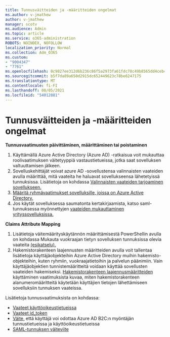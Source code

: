 ```yaml
---
title: Tunnusväitteiden ja -määritteiden ongelmat
ms.author: v-jmathew
author: v-jmathew
manager: scotv
ms.audience: Admin
ms.topic: article
ms.service: o365-administration
ROBOTS: NOINDEX, NOFOLLOW
localization_priority: Normal
ms.collection: Adm_O365
ms.custom:
- "9004347"
- "7761"
ms.openlocfilehash: 0c9827ee312d6b236c86f5a2973fa61fdc78c49b8565dd4ceb41f9a3a48140bc
ms.sourcegitcommit: b5f7da89a650d2915dc652449623c78be6247175
ms.translationtype: MT
ms.contentlocale: fi-FI
ms.lasthandoff: 08/05/2021
ms.locfileid: "54012881"
---
```

# <a name="issues-with-token-claims-and-attributes"></a>Tunnusväitteiden ja -määritteiden ongelmat

**Tunnusvaatimusten päivittäminen, määrittäminen tai poistaminen**

1. Käyttämällä Azure Active Directory (Azure AD) -ratkaisua voit mukauttaa roolivaatimuksen väitetyyppiä vastaustietueissa, jotka saat sovelluksen valtuuttamisen jälkeen. [](https://docs.microsoft.com/azure/active-directory/develop/active-directory-enterprise-app-role-management)
2. Sovelluskehittäjät voivat azure AD -sovellustensa valinnaisten vaateiden avulla määrittää, mitä vaateita he haluavat sovellukseensa lähetetyissä tunnuksissa. Lisätietoja on kohdassa [Valinnaisten vaateiden tarjoaminen sovellukseen.](https://docs.microsoft.com/azure/active-directory/develop/active-directory-optional-claims)
3. [Määritä ryhmävaatimukset sovelluksille, joissa on Azure Active Directory.](https://docs.microsoft.com/azure/active-directory/hybrid/how-to-connect-fed-group-claims)
4. Jos käytät sovelluksessa saumatonta kertakirjaamista, katso saml-tunnuksessa myönnettyjen [vaateiden mukauttaminen yrityssovelluksissa.](https://docs.microsoft.com/azure/active-directory/develop/active-directory-saml-claims-customization)

**Claims Attribute Mapping**

1. Lisätietoja väitemäärityskäytännön määrittämisestä PowerShellin avulla on kohdassa Mukauta vuokraajan tietyn sovelluksen tunnuksissa olevia vaateita [(esikatselu).](https://docs.microsoft.com/azure/active-directory/develop/active-directory-claims-mapping)
2. Hakemistorakenteen laajennusten määritteiden avulla voit tallentaa lisätietoja käyttäjäobjekteihin Azure Active Directory muihin hakemisto-objekteihin, kuten ryhmiin, vuokraajatietoihin ja palvelun päänimiin. Vain käyttäjäobjektien tunnistemääritteitä voidaan käyttää sovellusten vaateiden hakemiseksi. [Hakemistorakenteen laajennusmääritteiden](https://docs.microsoft.com/azure/active-directory/develop/active-directory-schema-extensions) käyttäminen vaatimuksista kuvaa, miten hakemistorakenteen alanumeromääritteitä käytetään käyttäjien tietojen lähettämiseen sovelluksiin tunnuksen vaateissa.

Lisätietoja tunnusvaatimuksista on kohdassa:

- [Vaateet käyttöoikeustietueissa](https://docs.microsoft.com/azure/active-directory/develop/access-tokens#claims-in-access-tokens)
- [Vaateet id_token](https://docs.microsoft.com/azure/active-directory/develop/id-tokens#claims-in-an-id_token)
- [Väite,](https://docs.microsoft.com/azure/active-directory-b2c/tokens-overview#claims) että käyttäjä voi odottaa Azure AD B2C:n myöntäjän tunnustietueissa ja käyttöoikeustietueissa
- [SAML-tunnuksen väiteviite](https://docs.microsoft.com/azure/active-directory/develop/reference-saml-tokens)
